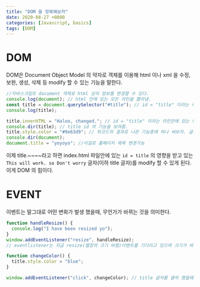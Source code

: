 ```yaml
---
title: "DOM 을 정복해보자"
date: 2020-08-27 +0800
categories: [Javascript, basics]
tags: [DOM]
---
```


# DOM

DOM은 Document Object Model 의 약자로 객체를 이용해 html 이나 xml 을 수정, 보완, 생성, 삭제 등 modify 할 수 있는 기능을 말한다.

```javascript
//자바스크립트 document 객체로 html 상의 정보를 변경할 수 있다.
console.log(document); // html 안에 있는 모든 라인을 뽑아냄.
const title = document.querySelector("#title"); // id = "title" 이라는 라인을 뽑아냄
console.log(title);

title.innerHTML = "Haloo, changed."; // id = "title" 이라는 라인안에 있는 내용을 변경함.
console.dir(title); // title id 의 기능을 보여줌.
title.style.color = "#9e63d9"; // 위코드의 결과로 나온 기능중에 하나 써보자. 글자 색깔 변경
console.dir(document);
document.title = "yoyoyo"; //이걸로 홈페이지 제목 변경가능
```

이제 title.~~~~라고 하면 index.html 파일안에 있는 `id = title` 의 영향을 받고 있는 `This will work. so Don't worry` 글자(이하 title 글자)를 modify 할 수 있게 된다. 이게 DOM 의 힘이다.

# EVENT

이벤트는 말그대로 어떤 변화가 발생 했을때, 무언가가 바뀌는 것을 의미한다.

```javascript
function handleResize() {
  console.log("I have been resized yo");
}
window.addEventListener("resize", handleResize);
// eventlistener는 지금 resize(웹창의 크기 바뀜)이벤트를 기다리고 있으며 크기가 바뀔때 마다, handleresize 함수를 불러온다.

function changeColor() {
  title.style.color = "blue";
}

window.addEventListener("click", changeColor); // title 글자를 클릭 했을때 changeCOlor 함수 작동함.
```
